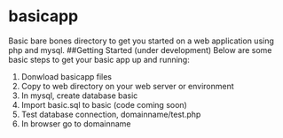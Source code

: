 # basicapp
Basic bare bones directory to get you started on a web application using php and mysql.
##Getting Started (under development)
Below are some basic steps to get your basic app up and running:
1. Donwload basicapp files
2. Copy to web directory on your web server or environment
3. In mysql, create database basic
4. Import basic.sql to basic (code coming soon)
5. Test database connection, domainname/test.php
6. In browser go to domainname
